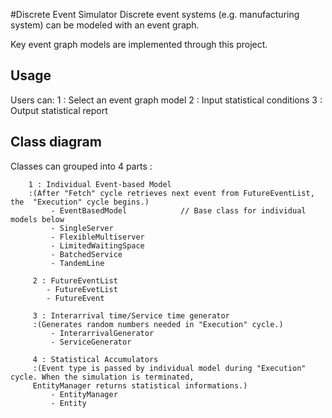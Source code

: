 
#Discrete Event Simulator
Discrete event systems (e.g. manufacturing system) can be modeled with an event graph.

Key event graph models are implemented through this project. 


## Usage
Users can:
     1 : Select an event graph model
     2 : Input statistical conditions
     3 : Output statistical report
     
     
## Class diagram
Classes can grouped into 4 parts :
  
        1 : Individual Event-based Model 
        :(After "Fetch" cycle retrieves next event from FutureEventList, the  "Execution" cycle begins.) 
             - EventBasedModel            // Base class for individual models below
             - SingleServer                 
             - FlexibleMultiserver          
             - LimitedWaitingSpace         
             - BatchedService               
             - TandemLine
   
         2 : FutureEventList
            - FutureEvetList
            - FutureEvent
  
         3 : Interarrival time/Service time generator
         :(Generates random numbers needed in "Execution" cycle.)
             - InterarrivalGenerator 
             - ServiceGenerator

         4 : Statistical Accumulators
         :(Event type is passed by individual model during "Execution" cycle. When the simulation is terminated,
         EntityManager returns statistical informations.)
             - EntityManager
             - Entity

